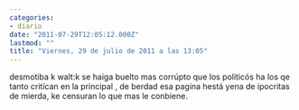 ```yaml
---
categories:
- diario
date: "2011-07-29T12:05:12.000Z"
lastmod: ""
title: "Viernes, 29 de julio de 2011 a las 13:05"
---
```


desmotiba k walt:k se haiga buelto mas corrúpto que los politicós ha los qe tanto crití­can en la principal , de berdad esa pagina hestá yena de ipocritas de mierda, ke censuran lo que mas le conbiene.